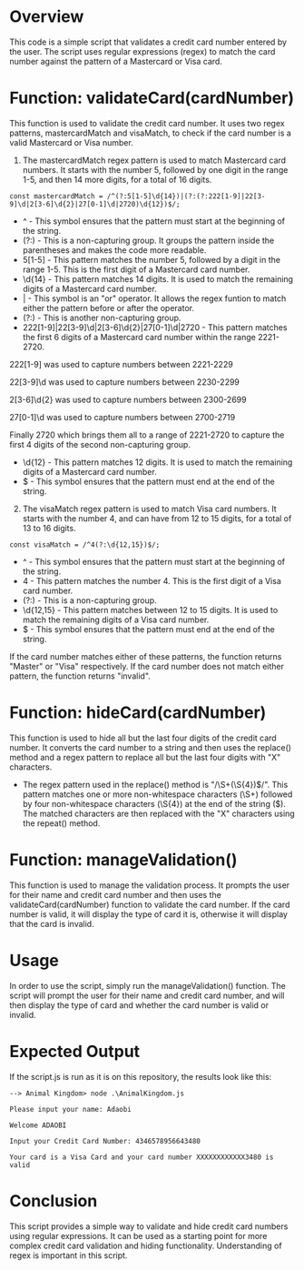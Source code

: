 # Overview
This code is a simple script that validates a credit card number entered by the user. The script uses regular expressions (regex) to match the card number against the pattern of a Mastercard or Visa card.

# Function: validateCard(cardNumber)
This function is used to validate the credit card number. It uses two regex patterns, mastercardMatch and visaMatch, to check if the card number is a valid Mastercard or Visa number.

1. The mastercardMatch regex pattern is used to match Mastercard card numbers. It starts with the number 5, followed by one digit in the range 1-5, and then 14 more digits, for a total of 16 digits.
```
const mastercardMatch = /^(?:5[1-5]\d{14})|(?:(?:222[1-9]|22[3-9]\d|2[3-6]\d{2}|27[0-1]\d|2720)\d{12})$/;
```
- ^ - This symbol ensures that the pattern must start at the beginning of the string.
- (?:) - This is a non-capturing group. It groups the pattern inside the parentheses and makes the code more readable.
- 5[1-5] - This pattern matches the number 5, followed by a digit in the range 1-5. This is the first digit of a Mastercard card number.
- \d{14} - This pattern matches 14 digits. It is used to match the remaining digits of a Mastercard card number.
- | - This symbol is an "or" operator. It allows the regex funtion to match either the pattern before or after the operator.
- (?:) - This is another non-capturing group.
- 222[1-9]|22[3-9]\d|2[3-6]\d{2}|27[0-1]\d|2720 - This pattern matches the first 6 digits of a Mastercard card number within the range 2221-2720.

222[1-9] was used to capture numbers between 2221-2229

22[3-9]\d was used to capture numbers between 2230-2299

2[3-6]\d{2} was used to capture numbers between 2300-2699

27[0-1]\d was used to capture numbers between 2700-2719

Finally 2720 which brings them all to a range of 2221-2720 to capture the first 4 digits of the second non-capturing group.

- \d{12} - This pattern matches 12 digits. It is used to match the remaining digits of a Mastercard card number.
- $ - This symbol ensures that the pattern must end at the end of the string.

2. The visaMatch regex pattern is used to match Visa card numbers. It starts with the number 4, and can have from 12 to 15 digits, for a total of 13 to 16 digits.
```
const visaMatch = /^4(?:\d{12,15})$/;
```
- ^ - This symbol ensures that the pattern must start at the beginning of the string.
- 4 - This pattern matches the number 4. This is the first digit of a Visa card number.
- (?:) - This is a non-capturing group.
- \d{12,15} - This pattern matches between 12 to 15 digits. It is used to match the remaining digits of a Visa card number.
- $ - This symbol ensures that the pattern must end at the end of the string.

If the card number matches either of these patterns, the function returns "Master" or "Visa" respectively. If the card number does not match either pattern, the function returns "invalid".

# Function: hideCard(cardNumber)
This function is used to hide all but the last four digits of the credit card number. It converts the card number to a string and then uses the replace() method and a regex pattern to replace all but the last four digits with "X" characters.

- The regex pattern used in the replace() method is "/\S+(\S{4})$/". This pattern matches one or more non-whitespace characters (\S+) followed by four non-whitespace characters (\S{4}) at the end of the string ($). The matched characters are then replaced with the "X" characters using the repeat() method.

# Function: manageValidation()
This function is used to manage the validation process. It prompts the user for their name and credit card number and then uses the validateCard(cardNumber) function to validate the card number. If the card number is valid, it will display the type of card it is, otherwise it will display that the card is invalid.

# Usage
In order to use the script, simply run the manageValidation() function. The script will prompt the user for their name and credit card number, and will then display the type of card and whether the card number is valid or invalid.

# Expected Output
If the script.js is run as it is on this repository, the results look like this:
```
--> Animal Kingdom> node .\AnimalKingdom.js

Please input your name: Adaobi

Welcome ADAOBI

Input your Credit Card Number: 4346578956643480

Your card is a Visa Card and your card number XXXXXXXXXXXX3480 is valid

```

# Conclusion
This script provides a simple way to validate and hide credit card numbers using regular expressions. It can be used as a starting point for more complex credit card validation and hiding functionality. Understanding of regex is important in this script.
